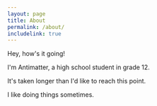 ```yaml
---
layout: page
title: About
permalink: /about/
includelink: true
---
```


Hey, how's it going!

<div class="about">
    <p>I'm Antimatter, a high school student in grade 12.</p>
    <p> It's taken longer than I'd like to reach this point.</p>
I like doing things sometimes.

<!-- <ul class="contacts">
    <li><a href="#">@TwitterHandle</a></li>
    <li><a href="#">Your Departmental Webpage</a></li>
    <li><a href="#">Another site you want to link to</a></li>
    </ul> -->
</div>